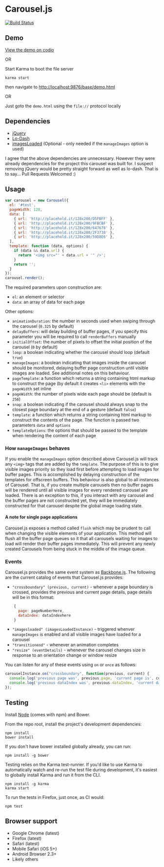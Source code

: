 # Carousel.js

[![Build Status](https://secure.travis-ci.org/ndaversa/carousel.js.png?branch=master)](http://travis-ci.org/ndaversa/carousel.js)

## Demo

[View the demo on codio](http://ndaversa.cod.io/carousel-js/demo.html)

OR

Start Karma to boot the file server

```
karma start
```

then navigate to
[http://localhost:9876/base/demo.html](http://localhost:9876/base/demo.html)

OR

Just goto the `demo.html` using the `file://` protocol locally

## Dependencies

* [jQuery](http://jquery.com/)
* [Lo-Dash](http://lodash.com/)
* [imagesLoaded](https://github.com/desandro/imagesloaded) (Optional -
  only needed if the `manageImages` option is used)

I agree that the above dependencies are unnecessary. However they
were already dependencies for the project this carousel was built for.
I suspect removing jQuery would be pretty straight forward as well as lo-dash.
That is to say... Pull Requests Welcomed :)

## Usage

```javascript
var carousel = new Carousel({
  el: '#test',
  pageWidth: 128,
  data: [
    { url: 'http://placehold.it/128x200/D5FBFF' },
    { url: 'http://placehold.it/128x200/9FBCBF' },
    { url: 'http://placehold.it/128x200/647678' },
    { url: 'http://placehold.it/128x200/2F3738' },
    { url: 'http://placehold.it/128x200/59D8E6' },
  ],
  template: function (data, options) {
    if (data && data.url) {
      return '<img src="' + data.url + '" />';
    }
    return '';
  }
});
carousel.render();
```

The required parameters upon construction are:
  * `el`: an element or selector
  * `data`: an array of data for each page

Other options:
  * `animationDuration`: the number in seconds used when swiping through the
     carousel (`0.325` by default)
  * `delayBuffers`: will delay building of buffer pages, if you specify
    this parameter you will be required to call `renderBuffers` manually
  * `initialOffset`: the number of pixels to offset the initial position of
    the carousel (`0` by default)
  * `loop`: a boolean indicating whether the carousel should loop
    (default `true`)
  * `manageImages`: a boolean indicating that images inside the carousel
    should be monitored, delaying buffer page construction until visible
    images are loaded. See additional notes on this behaviour.
  * `pageTemplate`: a function which returns a string containing html markup to construct the
    page (by default it creates `<li>` elements with the `pageWidth` set inline
  * `pageWidth`: the number of pixels wide each page should be (default
    is `256`)
  * `snap`: a boolean indicating if the carousel should always snap to
    the closest page boundary at the end of a gesture (default `false`)
  * `template`: a function which returns a string containing html markup
    to construct the contents of the page. The function is passed two
    parameters `data` and `options`
  * `templateOptions`: the options that should be passed to the template
    when rendering the content of each page

### How `manageImages` behaves

If you enable the `manageImages` option described above Carousel.js will
track any `<img>` tags that are added by the `template`. The purpose of
this is to give visible images priority so they load first before
attempting to load images for buffer pages. This is accomplished by
delaying construction of the templates for offscreen buffers. This
behaviour is also global to all instances of Carousel. That is, if you
create multiple carousels then no buffer pages will be rendered until
all visible images for every rendered carousel are loaded. There is an
exception to this, if you interact with any carousel and the buffer
pages are not constructed yet, they will be immediately constructed
for that carousel despite the global image loading state.

#### A note for single page applications

Carousel.js exposes a method called `flush` which may be prudent to call
when changing the visible elements of your application. This method will
flush all the buffer page queues so it that all carousels waiting for
images to load will render their buffer pages immediately.  This will
prevent any newly created Carousels from being stuck in the middle of
the image queue.

### Events

Carousel.js provides the same event system as
[Backbone.js](http://backbonejs.org/). The following are the current
catalog of events that Carousel.js provides:

  * `"crossboundary" (previous, current)` - whenever a page boundary is
    crossed, provides the previous and current page details, page
    details will be in this format:
```javascript
    {
      page: pageNumberHere,
      dataIndex: dataIndexhere
    }
```
  * `"imagesloaded" (imagesLoadedInstance)` - triggered whenver
    `manageImages` is enabled and all visible images have loaded for a
    carousel
  * `"transitionend"` - whenever an animation completes
  * `"resize" (eventDetails)` - whenever the carousel changes size in response to
    an orientation change or window resize

You can listen for any of these events using `on` or `once` as follows:

```javascript
carouselInstance.on("crossboundary", function(previous, current) {
  console.log('previous page was', previous.page, 'current page is', current.page);
  console.log('previous dataIndex was', previous.dataIndex, 'current dataIndex is', current.dataIndex);
});
```

## Testing

Install [Node](http://nodejs.org) (comes with npm) and Bower.

From the repo root, install the project's development dependencies:

```
npm install
bower install
```

If you don't have bower installed globally already, you can run:

```
npm install -g bower
```

Testing relies on the Karma test-runner. If you'd like to use Karma to
automatically watch and re-run the test file during development, it's easiest
to globally install Karma and run it from the CLI.

```
npm install -g karma
karma start
```

To run the tests in Firefox, just once, as CI would:

```
npm test
```

## Browser support

* Google Chrome (latest)
* Firefox (latest)
* Safari (latest)
* Mobile Safari (iOS 5+)
* Android Browser 2.3+
* Likely others
